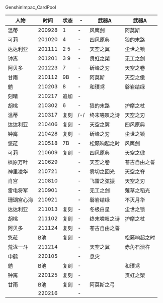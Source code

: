 GenshinImpac_CardPool|人物|时间|状态|-|武器A|武器A||----|----|----|----|----|----||温蒂|200928|1|-|风鹰剑|阿莫斯||可莉|201020|4|-|四风原典|狼的末路||达达利亚|201111|2 5|-|天空之翼|尘世之锁||钟离|201201|3 9|-|贯虹之槊|无工之剑||阿贝多|201223|7|-|斫峰之刃|天空之卷||甘雨|210112|9B|-|阿莫斯|天空之傲||魈|210203|8|-|和璞鸢|磐岩结绿||刻晴|210217|追加|-||||胡桃|210302|6|-|狼的末路|护摩之杖||温蒂|210317|复刻|/-/|终末嗟叹之诗|天空之刃||达达利亚|210406|复刻|-|天空之翼|四风原典||钟离|210428|复刻|-|斫峰之刃|尘世之锁||悠菈|210518|7B|-|松籁响起之时|风鹰剑||可莉|210609|复刻|-|四风原典|天空之傲||枫原万叶|210629||-|天空之卷|苍古自由之誓||神里凌华|210721||-|雾切之回光|天空之脊||肖宫|210810||-|飞雷之弦振|天空之刃||雷电将军|210901||-|无工之剑|薙草之稻光||珊瑚宫心海|210921||-|磐岩结绿|不灭月华||达达利亚|211013|复刻|-|冬极白星|尘世之锁||胡桃|211102|复刻|-|终末嗟叹之诗|护摩之杖||阿贝多|211124|复刻|-|苍古自由之誓|||悠菈|B池|复刻|-||松籁响起之时||荒泷一斗|211214||-|天空之翼|赤角石溃杵||申鹤|220105||-|息灾|||魈|B池|复刻|-||和璞鸢||钟离|220125|复刻|-||贯虹之槊||甘雨|B池|复刻|-|阿莫斯之弓||||220216||-|||